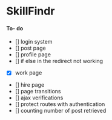 # SkillFindr

#### To- do
- [] login system
- [] post page
- [] profile page
- [] if else in the redirect not working
- [x] work page
- [] hire page 
- [] page transitions
- [] ajax verifications
- [] protect routes with authentication 
- [] counting number of post retrieved

